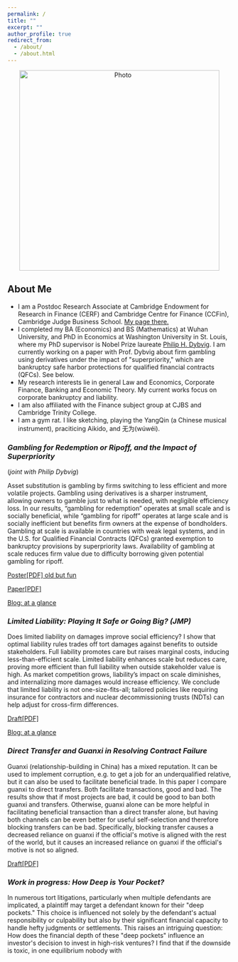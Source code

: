 ```yaml
---
permalink: /
title: ""
excerpt: ""
author_profile: true
redirect_from: 
  - /about/
  - /about.html
---
```


<p align="center">
  <img src="https://xinyuhou94.github.io/images/IMG_1444.jpeg?raw=true" alt="Photo" style="width: 450px;"/> 
</p>

## About Me ##
* I am a Postdoc Research Associate at Cambridge Endowment for Research in Finance (CERF) and Cambridge Centre for Finance (CCFin), Cambridge Judge Business School. [My page there.](https://www.cerf.cam.ac.uk/people/cerf-postdocs/currentpostdocs/xinyu-hou)
* I completed my BA (Economics) and BS (Mathematics) at Wuhan University, and PhD in Economics at Washington University in St. Louis, where my PhD supervisor is Nobel Prize laureate [Philip H. Dybvig](https://dybfin.wustl.edu/). I am currently working on a paper with Prof. Dybvig about firm gambling using derivatives under the impact of "superpriority," which are bankruptcy safe harbor protections for qualified financial contracts (QFCs). See below.
* My research interests lie in general Law and Economics, Corporate Finance, Banking and Economic Theory. My current works focus on corporate bankruptcy and liability.
* I am also affiliated with the Finance subject group at CJBS and Cambridge Trinity College.
* I am a gym rat. I like sketching, playing the YangQin (a Chinese musical instrument), praciticing Aikido, and 无为(wúwéi).

### _Gambling for Redemption or Ripoff, and the Impact of Superpriority_ 
(_joint with Philip Dybvig_)

Asset substitution is gambling by firms switching to less efficient and more volatile projects. Gambling using derivatives is a sharper instrument, allowing owners to gamble just to what is needed, with negligible efficiency loss. In our results, “gambling for redemption” operates at small scale and is socially beneficial, while “gambling for ripoff” operates at large scale and is socially inefficient but benefits firm owners at the expense of bondholders. Gambling at scale is available in countries with weak legal systems, and in the U.S. for Qualified Financial Contracts (QFCs) granted exemption to bankruptcy provisions by superpriority laws. Availability of gambling at scale reduces firm value due to difficulty borrowing given potential gambling for ripoff.



[Poster[PDF] old but fun](http://xinyuhou94.github.io/files/GRRsp_poster.pdf)
<!-- <embed src="http://xinyuhou94.github.io/files/GRRsp_poster.pdf" width="650" height="1800" type='application/pdf'> -->

[Paper[PDF]](http://xinyuhou94.github.io/files/GRRsp231026.pdf)
<!-- <embed src="http://xinyuhou94.github.io/files/GRRsp231026.pdf" width="650" height="1800" type='application/pdf'> -->

[Blog: at a glance](https://www.jbs.cam.ac.uk/2022/gambling-for-redemption-or-ripoff/)



###  _Limited Liability: Playing It Safe or Going Big? (JMP)_

Does limited liability on damages improve social efficiency? I show that optimal liability rules trades off tort damages against benefits to outside stakeholders. Full liability promotes care but raises marginal costs, inducing less-than-efficient scale. Limited liability enhances scale but reduces care, proving more efficient than full liability when outside stakeholder value is high. As market competition grows, liability’s impact on scale diminishes, and internalizing more damages would increase efficiency. We conclude that limited liability is not one-size-fits-all; tailored policies like requiring insurance for contractors and nuclear decommissioning trusts (NDTs) can help adjust for cross-firm differences.

[Draft[PDF]](http://xinyuhou94.github.io/files/Liability231027.pdf)
<!-- <embed src="http://xinyuhou94.github.io/files/Liability231027.pdf" width="650" height="1800" type='application/pdf'> -->

[Blog: at a glance](https://www.jbs.cam.ac.uk/2023/limited-shareholder-liability-on-corporate-tort-rethink/)


### _Direct Transfer and Guanxi in Resolving Contract Failure_

Guanxi (relationship-building in China) has a mixed reputation. It can be used to implement corruption, e.g. to get a job for an underqualified relative, but it can also be used to facilitate beneficial trade. In this paper I compare guanxi to direct transfers. Both facilitate transactions, good and bad. The results show that if most projects are bad, it could be good to ban both guanxi and transfers. Otherwise, guanxi alone can be more helpful in facilitating beneficial transaction than a direct transfer alone, but having both channels can be even better for useful self-selection and therefore blocking transfers can be bad. Specifically, blocking transfer causes a decreased reliance on guanxi if the official's motive is aligned with the rest of the world, but it causes an increased reliance on guanxi if the official's motive is not so aligned.

[Draft[PDF]](http://xinyuhou94.github.io/files/GuanxiTransfer_20201006.pdf)
<!-- <embed src="http://xinyuhou94.github.io/files/GuanxiTransfer_20201006.pdf" width="650" height="1800" type='application/pdf'> -->


###  _Work in progress: How Deep is Your Pocket?_

In numerous tort litigations, particularly when multiple defendants are implicated, a plaintiff may target a defendant known for their "deep pockets." This choice is influenced not solely by the defendant's actual responsibility or culpability but also by their significant financial capacity to handle hefty judgments or settlements. This raises an intriguing question: How does the financial depth of these "deep pockets" influence an investor's decision to invest in high-risk ventures? I find that if the downside is toxic, in one equilibrium nobody with 
